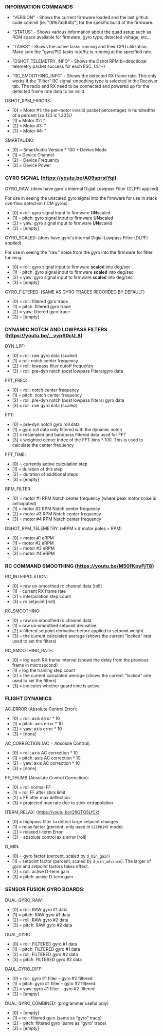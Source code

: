 ### INFORMATION COMMANDS
* "VERSION" - Shows the current firmware loaded and the last github code commit [ie: "(9f67a584b)"] for the specific build of the firmware.

* "STATUS" - Shows various information about the quad setup such as ROM space available for firmware, gyro type, detected voltage, etc...

* "TASKS" - Shows the active tasks running and their CPU utilization.  Make sure the "gyro/PID tasks rate/hz is running at the specified rate.

* "DSHOT_TELEMETRY_INFO" - Shows the Dshot RPM bi-directional telemetry packet success for each ESC. (4.1+)

* "RC_SMOOTHING_INFO" - Shows the detected RX frame rate.  This only works if the "Filter" RC signal smoothing type is selected in the Receiver tab.  The radio and RX need to be connected and powered up for the detected frame rate data to be valid.

DSHOT_RPM_ERRORS:
* [0] = Motor #1: the per-motor invalid packet percentages in hundredths of a percent (so 123 is 1.23%)
* [1] = Motor #2:   "
* [2] = Motor #3:   "
* [3] = Motor #4:   "

SMARTAUDIO:
* [0] = SmartAudio Version * 100 + Device Mode
* [1] = Device Channel
* [2] = Device Frequency
* [3] = Device Power

### GYRO SIGNAL (https://youtu.be/A09sprstYqI)
GYRO_RAW: (does have gyro's internal Digial Lowpass Filter (DLPF) applied)

For use in seeing the unscaled gyro signal into the firmware for use in stack overflow detection (ICM gyros).
* [0] = roll: gyro signal input to firmware **UN**scaled
* [1] = pitch: gyro signal input to firmware **UN**scaled
* [2] = yaw: gyro signal input to firmware **UN**scaled
* [3] = [empty]

GYRO_SCALED: (does have gyro's internal Digial Lowpass Filter (DLPF) applied)

For use in seeing the "raw" noise from the gyro into the firmware for fitler tunining.
* [0] = roll: gyro signal input to firmware **scaled** into deg/sec
* [1] = pitch: gyro signal input to firmware **scaled** into deg/sec
* [2] = yaw: gyro signal input to firmware **scaled** into deg/sec
* [3] = [empty]

GYRO_FILTERED: (SAME AS GYRO TRACES RECORDED BY DEFAULT)
* [0] = roll: filtered gyro trace
* [1] = pitch: filtered gyro trace
* [2] = yaw: filtered gyro trace
* [3] = [empty]


### DYNAMIC NOTCH AND LOWPASS FILTERS (https://youtu.be/__vyp60cU_8)
DYN_LPF:
* [0] = roll: raw gyro data (scaled)
* [1] = roll: notch center frequency
* [2] = roll: lowpass filter cutoff frequency
* [3] = roll: pre-dyn notch (post lowpass filters)gyro data

FFT_FREQ:
* [0] = roll: notch center frequency
* [1] = pitch: notch center frequency
* [2] = roll: pre-dyn notch (post lowpass filters) gyro data
* [3] = roll: raw gyro data (scaled)

FFT:
* [0] = pre-dyn notch gyro roll data
* [1] = gyro roll data only filtered with the dynamic notch
* [2] = resampled and bandpass filtered data used for FFT
* [3] = weighted center Index of the FFT-bins * 100. This is used to calculate the center frequency

FFT_TIME:
* [0] = currently active calculation step
* [1] = duration of this step
* [2] = duration of additional steps
* [3] = [empty]

RPM_FILTER:
* [0] = motor #1 RPM Notch center frequency (where peak motor noise is anticipated)
* [1] = motor #2 RPM Notch center frequency
* [2] = motor #3 RPM Notch center frequency
* [3] = motor #4 RPM Notch center frequency

DSHOT_RPM_TELEMETRY: (eRPM x # motor poles = RPM)
* [0] = motor #1 eRPM
* [1] = motor #2 eRPM
* [2] = motor #3 eRPM
* [3] = motor #4 eRPM

### RC COMMAND SMOOTHING (https://youtu.be/M50fKpvFjT8)

RC_INTERPOLATION:
* [0] = raw un-smoothed rc channel data [roll]
* [1] = current RX frame rate
* [2] = interpolation step count
* [3] = rc setpoint [roll]

RC_SMOOTHING:
* [0] = raw un-smoothed rc channel data
* [1] = raw un-smoothed setpoint derivative
* [2] = filtered setpoint derivative before applied to setpoint weight
* [3] = the current calculated average (shows the current "locked" rate used to set the filters)

RC_SMOOTHING_RATE:
* [0] = log each RX frame interval (shows the delay from the previous frame in microsecond)
* [1] = log the training step count
* [2] = the current calculated average (shows the current "locked" rate used to set the filters)
* [3] = indicates whether guard time is active

### FLIGHT DYNAMICS
AC_ERROR (Absolute Control Error):
* [0] = roll: axis error * 10
* [1] = pitch: axis error * 10
* [2] = yaw: axis error * 10
* [3] = [none]

AC_CORRECTION (AC = Absolute Control):
* [0] = roll: axis AC correction * 10
* [1] = pitch: axis AC correction * 10
* [2] = yaw: axis AC correction * 10
* [3] = [none]

FF_THUMB (Absolute Control Correction):
* [0] = roll normal FF
* [1] = roll FF after stick limit
* [2] = FF after max deflection
* [3] = projected max rate due to stick extrapolation

ITERM_RELAX: (https://youtu.be/QfiGTG5LfCk)
* [0] = highpass filter to detect large setpoint changes
* [1] = relax factor (percent, only used in `SETPOINT` mode)
* [2] = relaxed I-term Error
* [3] = absolute control axis error [roll]

D_MIN:
* [0] = gyro factor (percent, scaled by `d_min_gain`)
* [1] = setpoint factor (percent, scaled by `d_min_advance`). The larger of _gyro_ and _setpoint_ factors takes effect.
* [2] = roll: active D-term gain
* [3] = pitch: active D-term gain

### SENSOR FUSION GYRO BOARDS:
DUAL_GYRO_RAW:
* [0] = roll: RAW gyro #1 data
* [1] = pitch: RAW gyro #1 data
* [2] = roll: RAW gyro #2 data
* [3] = pitch: RAW gyro #2 data

DUAL_GYRO:
* [0] = roll: FILTERED gyro #1 data
* [1] = pitch: FILTERED gyro #1 data
* [2] = roll: FILTERED gyro #2 data
* [3] = pitch: FILTERED gyro #2 data

DAUL_GYRO_DIFF:
* [0] = roll: gyro #1 filter – gyro #2 filtered
* [1] = pitch: gyro #1 filter – gyro #2 filtered
* [2] = yaw: gyro #1 filter – gyro #2 filtered
* [3] = [empty]

DUAL_GYRO_COMBINED:  (programmer useful only)
* [0] = [empty]
* [1] = roll: filtered gyro (same as “gyro” trace)
* [2] = pitch: filtered gyro (same as “gyro” trace)
* [3] = [empty]


